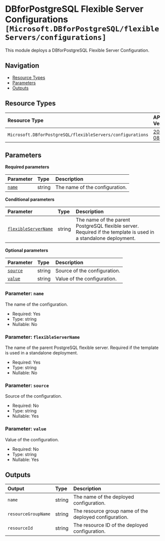 # DBforPostgreSQL Flexible Server Configurations `[Microsoft.DBforPostgreSQL/flexibleServers/configurations]`

This module deploys a DBforPostgreSQL Flexible Server Configuration.

## Navigation

- [Resource Types](#Resource-Types)
- [Parameters](#Parameters)
- [Outputs](#Outputs)

## Resource Types

| Resource Type | API Version |
| :-- | :-- |
| `Microsoft.DBforPostgreSQL/flexibleServers/configurations` | [2024-08-01](https://learn.microsoft.com/en-us/azure/templates/Microsoft.DBforPostgreSQL/2024-08-01/flexibleServers/configurations) |

## Parameters

**Required parameters**

| Parameter | Type | Description |
| :-- | :-- | :-- |
| [`name`](#parameter-name) | string | The name of the configuration. |

**Conditional parameters**

| Parameter | Type | Description |
| :-- | :-- | :-- |
| [`flexibleServerName`](#parameter-flexibleservername) | string | The name of the parent PostgreSQL flexible server. Required if the template is used in a standalone deployment. |

**Optional parameters**

| Parameter | Type | Description |
| :-- | :-- | :-- |
| [`source`](#parameter-source) | string | Source of the configuration. |
| [`value`](#parameter-value) | string | Value of the configuration. |

### Parameter: `name`

The name of the configuration.

- Required: Yes
- Type: string
- Nullable: No

### Parameter: `flexibleServerName`

The name of the parent PostgreSQL flexible server. Required if the template is used in a standalone deployment.

- Required: Yes
- Type: string
- Nullable: No

### Parameter: `source`

Source of the configuration.

- Required: No
- Type: string
- Nullable: Yes

### Parameter: `value`

Value of the configuration.

- Required: No
- Type: string
- Nullable: Yes

## Outputs

| Output | Type | Description |
| :-- | :-- | :-- |
| `name` | string | The name of the deployed configuration. |
| `resourceGroupName` | string | The resource group name of the deployed configuration. |
| `resourceId` | string | The resource ID of the deployed configuration. |
